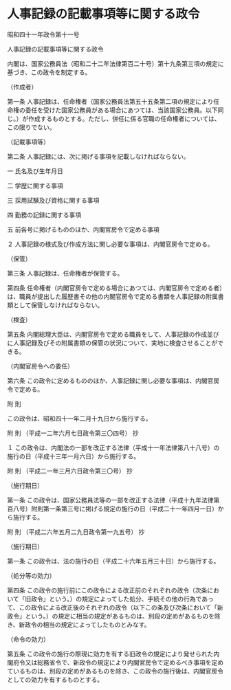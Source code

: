 # 人事記録の記載事項等に関する政令

昭和四十一年政令第十一号

人事記録の記載事項等に関する政令

内閣は、国家公務員法（昭和二十二年法律第百二十号）第十九条第三項の規定に基づき、この政令を制定する。

（作成者）

第一条 人事記録は、任命権者（国家公務員法第五十五条第二項の規定により任命権の委任を受けた国家公務員がある場合にあつては、当該国家公務員。以下同じ。）が作成するものとする。ただし、併任に係る官職の任命権者については、この限りでない。

（記載事項等）

第二条 人事記録には、次に掲げる事項を記載しなければならない。

一 氏名及び生年月日

二 学歴に関する事項

三 採用試験及び資格に関する事項

四 勤務の記録に関する事項

五 前各号に掲げるもののほか、内閣官房令で定める事項

２ 人事記録の様式及び作成方法に関し必要な事項は、内閣官房令で定める。

（保管）

第三条 人事記録は、任命権者が保管する。

第四条 任命権者（内閣官房令で定める場合にあつては、内閣官房令で定める者）は、職員が提出した履歴書その他の内閣官房令で定める書類を人事記録の附属書類として保管しなければならない。

（検査）

第五条 内閣総理大臣は、内閣官房令で定める職員をして、人事記録の作成並びに人事記録及びその附属書類の保管の状況について、実地に検査させることができる。

（内閣官房令への委任）

第六条 この政令に定めるもののほか、人事記録に関し必要な事項は、内閣官房令で定める。

附 則

この政令は、昭和四十一年二月十九日から施行する。

附 則 （平成一二年六月七日政令第三〇四号） 抄

１ この政令は、内閣法の一部を改正する法律（平成十一年法律第八十八号）の施行の日（平成十三年一月六日）から施行する。

附 則 （平成二一年三月六日政令第三〇号） 抄

（施行期日）

第一条 この政令は、国家公務員法等の一部を改正する法律（平成十九年法律第百八号）附則第一条第三号に掲げる規定の施行の日（平成二十一年四月一日）から施行する。

附 則 （平成二六年五月二九日政令第一九五号） 抄

（施行期日）

第一条 この政令は、法の施行の日（平成二十六年五月三十日）から施行する。

（処分等の効力）

第四条 この政令の施行前にこの政令による改正前のそれぞれの政令（次条において「旧政令」という。）の規定によってした処分、手続その他の行為であって、この政令による改正後のそれぞれの政令（以下この条及び次条において「新政令」という。）の規定に相当の規定があるものは、別段の定めがあるものを除き、新政令の相当の規定によってしたものとみなす。

（命令の効力）

第五条 この政令の施行の際現に効力を有する旧政令の規定により発せられた内閣府令又は総務省令で、新政令の規定により内閣官房令で定めるべき事項を定めているものは、別段の定めがあるものを除き、この政令の施行後は、内閣官房令としての効力を有するものとする。
